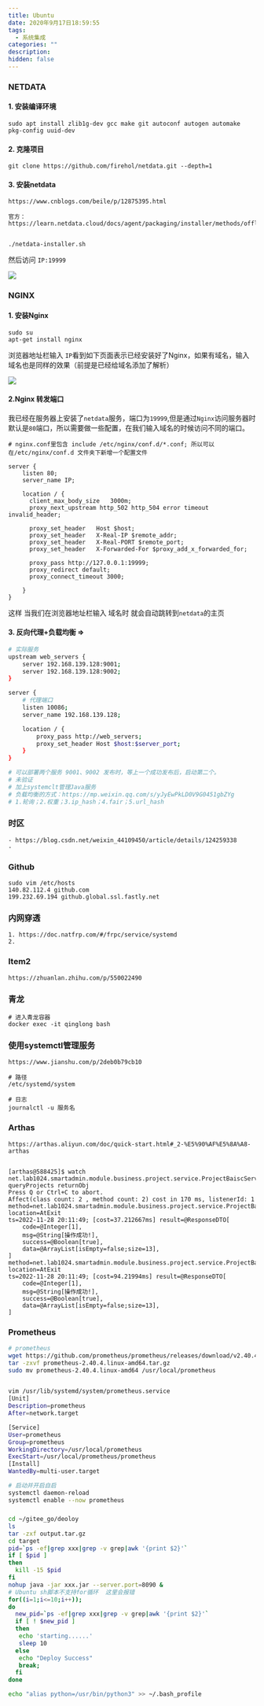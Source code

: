 ```yaml
---
title: Ubuntu
date: 2020年9月17日18:59:55
tags:
  - 系统集成
categories: ""
description: 
hidden: false
---
```




### NETDATA

#### 1. 安装编译环境

```
sudo apt install zlib1g-dev gcc make git autoconf autogen automake pkg-config uuid-dev
```

#### 2. 克隆项目

```
git clone https://github.com/firehol/netdata.git --depth=1
```

#### 3. 安装netdata

```
https://www.cnblogs.com/beile/p/12875395.html

官方：https://learn.netdata.cloud/docs/agent/packaging/installer/methods/offline


./netdata-installer.sh
```

然后访问 `IP:19999` 

![](https://i.loli.net/2020/09/23/Zp2AJqzlKPSaW7E.png)



### NGINX

#### 1. 安装Nginx

```
sudo su
apt-get install nginx
```

浏览器地址栏输入 `IP`看到如下页面表示已经安装好了Nginx，如果有域名，输入域名也是同样的效果（前提是已经给域名添加了解析）

![](https://i.loli.net/2020/09/23/45jPeQEu2TCoOyb.png)

#### 2.Nginx 转发端口

我已经在服务器上安装了`netdata`服务，端口为`19999`,但是通过`Nginx`访问服务器时默认是`80`端口，所以需要做一些配置，在我们输入域名的时候访问不同的端口。

```
# nginx.conf里包含	include /etc/nginx/conf.d/*.conf; 所以可以在/etc/nginx/conf.d 文件夹下新增一个配置文件

server {
    listen 80;
    server_name IP;

    location / {
      client_max_body_size   3000m;
      proxy_next_upstream http_502 http_504 error timeout invalid_header;

      proxy_set_header   Host $host;
      proxy_set_header   X-Real-IP $remote_addr;
      proxy_set_header   X-Real-PORT $remote_port;
      proxy_set_header   X-Forwarded-For $proxy_add_x_forwarded_for;

      proxy_pass http://127.0.0.1:19999;
      proxy_redirect default;
      proxy_connect_timeout 3000;

    }
}
```


这样 当我们在浏览器地址栏输入 域名时 就会自动跳转到`netdata`的主页

#### 3. 反向代理+负载均衡 => 

``` sh
# 实际服务
upstream web_servers {
	server 192.168.139.128:9001;
	server 192.168.139.128:9002;
}

server {
	# 代理端口
	listen 10086;
	server_name 192.168.139.128;

	location / {
		proxy_pass http://web_servers;
		proxy_set_header Host $host:$server_port;
	}
}

# 可以部署两个服务 9001、9002 发布时，等上一个成功发布后，启动第二个。
# 未验证
# 加上systemclt管理Java服务
# 负载均衡的方式：https://mp.weixin.qq.com/s/yJyEwPkLD0V9G0451gbZYg
# 1.轮询；2.权重；3.ip_hash；4.fair；5.url_hash
```

### 时区
	- https://blog.csdn.net/weixin_44109450/article/details/124259338
	- 
### Github

	sudo vim /etc/hosts
	140.82.112.4 github.com  
	199.232.69.194 github.global.ssl.fastly.net


### 内网穿透

```
1. https://doc.natfrp.com/#/frpc/service/systemd
2. 
```

### Item2
```
https://zhuanlan.zhihu.com/p/550022490
```



### 青龙

```
# 进入青龙容器
docker exec -it qinglong bash
```


### 使用systemctl管理服务

```
https://www.jianshu.com/p/2deb0b79cb10

# 路径
/etc/systemd/system

# 日志
journalctl -u 服务名

```


### Arthas

```
https://arthas.aliyun.com/doc/quick-start.html#_2-%E5%90%AF%E5%8A%A8-arthas


[arthas@588425]$ watch net.lab1024.smartadmin.module.business.project.service.ProjectBaiscService queryProjects returnObj
Press Q or Ctrl+C to abort.
Affect(class count: 2 , method count: 2) cost in 170 ms, listenerId: 1
method=net.lab1024.smartadmin.module.business.project.service.ProjectBaiscService.queryProjects location=AtExit
ts=2022-11-28 20:11:49; [cost=37.212667ms] result=@ResponseDTO[
    code=@Integer[1],
    msg=@String[操作成功!],
    success=@Boolean[true],
    data=@ArrayList[isEmpty=false;size=13],
]
method=net.lab1024.smartadmin.module.business.project.service.ProjectBaiscService$$EnhancerBySpringCGLIB$$2f00139f.queryProjects location=AtExit
ts=2022-11-28 20:11:49; [cost=94.21994ms] result=@ResponseDTO[
    code=@Integer[1],
    msg=@String[操作成功!],
    success=@Boolean[true],
    data=@ArrayList[isEmpty=false;size=13],
]

```



### Prometheus

``` sh
# prometheus
wget https://github.com/prometheus/prometheus/releases/download/v2.40.4/prometheus-2.40.4.linux-amd64.tar.gz
tar -zxvf prometheus-2.40.4.linux-amd64.tar.gz
sudo mv prometheus-2.40.4.linux-amd64 /usr/local/prometheus


vim /usr/lib/systemd/system/prometheus.service
[Unit]
Description=prometheus
After=network.target 

[Service]
User=prometheus
Group=prometheus
WorkingDirectory=/usr/local/prometheus
ExecStart=/usr/local/prometheus/prometheus
[Install]
WantedBy=multi-user.target

# 启动并开启自启
systemctl daemon-reload
systemctl enable --now prometheus									


```









##### 
```sh
cd ~/gitee_go/deoloy
ls
tar -zxf output.tar.gz
cd target
pid=`ps -ef|grep xxx|grep -v grep|awk '{print $2}'`
if [ $pid ]
then
  kill -15 $pid  
fi
nohup java -jar xxx.jar --server.port=8090 &
# Ubuntu sh脚本不支持for循环  这里会报错
for((i=1;i<=10;i++));
do
  new_pid=`ps -ef|grep xxx|grep -v grep|awk '{print $2}'`
  if [ ! $new_pid ]
  then
   echo 'starting......'
   sleep 10
  else
   echo "Deploy Success"
   break;
  fi
done

```


``` sh
echo "alias python=/usr/bin/python3" >> ~/.bash_profile
```




























